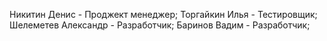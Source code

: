 Никитин Денис - Проджект менеджер;
Торгайкин Илья - Тестировщик;
Шелеметев Александр - Разработчик;
Баринов Вадим - Разработчик;
